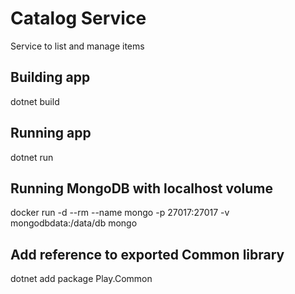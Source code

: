 # Catalog Service
Service to list and manage items

## Building app
dotnet build

## Running app
dotnet run

## Running MongoDB with localhost volume
docker run -d --rm --name mongo -p 27017:27017 -v mongodbdata:/data/db mongo

## Add reference to exported Common library
dotnet add package Play.Common